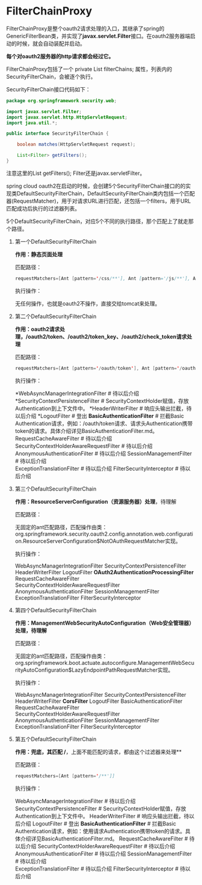 # FilterChainProxy

FilterChainProxy是整个oauth2请求处理的入口，其继承了spring的GenericFilterBean类，并实现了**javax.servlet.Filter**接口。在oauth2服务器端启动的时候，就会自动装配并启动。

**每个对oauth2服务器的http请求都会经过它。**

FilterChainProxy包括了一个 private List<SecurityFilterChain> filterChains; 属性，列表内的SecurityFilterChain，会被逐个执行。

SecurityFilterChain接口代码如下：

```java
package org.springframework.security.web;

import javax.servlet.Filter;
import javax.servlet.http.HttpServletRequest;
import java.util.*;

public interface SecurityFilterChain {

	boolean matches(HttpServletRequest request);

	List<Filter> getFilters();
}
```

注意这里的List<Filter> getFilters(); Filter还是javax.servletFilter。

spring cloud oauth2在启动的时候，会创建5个SecurityFilterChain接口的的实现类DefaultSecurityFilterChain，DefaultSecurityFilterChain类内包括一个匹配器(RequestMatcher)，用于对请求URL进行匹配，还包括一个filters，用于URL匹配成功后执行的过滤器列表。

5个DefaultSecurityFilterChain，对应5个不同的执行路径，那个匹配上了就走那个路径。

1. 第一个DefaultSecurityFilterChain

   **作用：静态页面处理**

   匹配路径：

   ```java
   requestMatchers=[Ant [pattern='/css/**'], Ant [pattern='/js/**'], Ant [pattern='/images/**'], Ant [pattern='/webjars/**'], Ant [pattern='/**/favicon.ico'], Ant [pattern='/error']]
   ```

   执行操作：

   无任何操作，也就是oauth2不操作，直接交给tomcat来处理。

2. 第二个DefaultSecurityFilterChain

   **作用：oauth2请求处理，/oauth2/token、/oauth2/token_key、/oauth2/check_token请求处理**

   匹配路径：

   ```java
   requestMatchers=[Ant [pattern='/oauth/token'], Ant [pattern='/oauth/token_key'], Ant [pattern='/oauth/check_token']]
   ```

   执行操作：

   *WebAsyncManagerIntegrationFilter  # 待以后介绍
   *SecurityContextPersistenceFilter # SecurityContextHolder赋值，存放Authentication到上下文件中。
   *HeaderWriterFilter # 响应头输出拦截，待以后介绍
   *LogoutFilter # 登出
   **BasicAuthenticationFilter** # 拦截Basic Authentication请求，例如：/oauth/token请求、请求头Authentication携带token的请求。具体介绍详见BasicAuthenticationFilter.md。
   RequestCacheAwareFilter # 待以后介绍
   SecurityContextHolderAwareRequestFilter # 待以后介绍 
   AnonymousAuthenticationFilter # 待以后介绍
   SessionManagementFilter # 待以后介绍	
   ExceptionTranslationFilter # 待以后介绍
   FilterSecurityInterceptor # 待以后介绍

3. 第三个DefaultSecurityFilterChain

   **作用：ResourceServerConfiguration（资源服务器）处理**，待理解

   匹配路径：

   无固定的ant匹配路径，匹配操作由类：org.springframework.security.oauth2.config.annotation.web.configuration.ResourceServerConfiguration$NotOAuthRequestMatcher实现。

   执行操作：

   WebAsyncManagerIntegrationFilter
   SecurityContextPersistenceFilter
   HeaderWriterFilter
   LogoutFilter
   **OAuth2AuthenticationProcessingFilter**
   RequestCacheAwareFilter	
   SecurityContextHolderAwareRequestFilter
   AnonymousAuthenticationFilter
   SessionManagementFilter	
   ExceptionTranslationFilter
   FilterSecurityInterceptor

4. 第四个DefaultSecurityFilterChain

   **作用：ManagementWebSecurityAutoConfiguration（Web安全管理器）处理，待理解**

   匹配路径：

   无固定的ant匹配路径，匹配操作由类：org.springframework.boot.actuate.autoconfigure.ManagementWebSecurityAutoConfiguration$LazyEndpointPathRequestMatcher实现。

   执行操作：

   WebAsyncManagerIntegrationFilter
   SecurityContextPersistenceFilter
   HeaderWriterFilter
   **CorsFilter**
   LogoutFilter
   BasicAuthenticationFilter
   RequestCacheAwareFilter	
   SecurityContextHolderAwareRequestFilter
   AnonymousAuthenticationFilter
   SessionManagementFilter	
   ExceptionTranslationFilter
   FilterSecurityInterceptor

5. 第五个DefaultSecurityFilterChain

   **作用：兜底，其匹配 /**，上面不能匹配的请求，都由这个过滤器来处理**

   匹配路径：

   ```java
   requestMatchers=[Ant [pattern='/**']]
   ```

   执行操作：

   WebAsyncManagerIntegrationFilter  # 待以后介绍
   SecurityContextPersistenceFilter # SecurityContextHolder赋值，存放Authentication到上下文件中。
   HeaderWriterFilter # 响应头输出拦截，待以后介绍
   LogoutFilter # 登出
   **BasicAuthenticationFilter** # 拦截Basic Authentication请求，例如：使用请求Authentication携带token的请求。具体介绍详见BasicAuthenticationFilter.md。
   RequestCacheAwareFilter # 待以后介绍
   SecurityContextHolderAwareRequestFilter # 待以后介绍 
   AnonymousAuthenticationFilter # 待以后介绍
   SessionManagementFilter # 待以后介绍	
   ExceptionTranslationFilter # 待以后介绍
   FilterSecurityInterceptor # 待以后介绍
